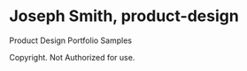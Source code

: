 # Joseph Smith, product-design
Product Design Portfolio Samples

Copyright. Not Authorized for use.
